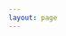 ```yaml
---
layout: page
---
```

<script setup>
import {
  VPTeamPage,
  VPTeamPageTitle,
  VPTeamMembers
} from 'vitepress/theme'

const members = [
  {
    avatar: 'https://github.com/smanitech.png',
    name: 'Suraj Mani',
    title: 'Community Organizer',
    links: [
      { icon: 'github', link: 'https://github.com/smanitech' },
      { icon: 'twitter', link: 'https://twitter.com/smanitech' }
    ]
  },
  {
    avatar: 'https://s.b68.dev/logo',
    name: 'Jyotirmoy Bandyopadhayaya',
    title: 'Project Maintainer',
    links: [
      { icon: 'github', link: 'https://github.com/BRAVO68WEB' },
      { icon: 'vercel', link: 'https://b68.dev' }
    ]
  },
  {
    avatar: 'https://github.com/Ba3a-G.png',
    name: 'Aryan Kumar',
    title: 'Project Maintainer',
    links: [
      { icon: 'github', link: 'https://github.com/Ba3a-G' },
      { icon: 'linkedin', link: 'https://linkedin.com/in/ba3a' }
    ]
  }
]
</script>

<VPTeamPage>
  <VPTeamPageTitle>
    <template #title>
      Our Team
    </template>
    <template #lead>
        Meet the team behind the project.
    </template>
  </VPTeamPageTitle>
  <VPTeamMembers
    :members="members"
  />
</VPTeamPage>